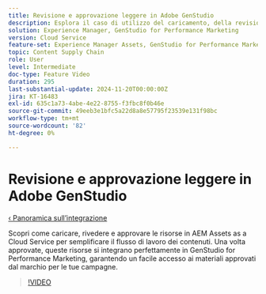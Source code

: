 ```yaml
---
title: Revisione e approvazione leggere in Adobe GenStudio
description: Esplora il caso di utilizzo del caricamento, della revisione e dell’approvazione delle risorse in AEM Assets per renderle disponibili per l’utilizzo in GenStudio for Performance Marketing.
solution: Experience Manager, GenStudio for Performance Marketing
version: Cloud Service
feature-set: Experience Manager Assets, GenStudio for Performance Marketing
topic: Content Supply Chain
role: User
level: Intermediate
doc-type: Feature Video
duration: 295
last-substantial-update: 2024-11-20T00:00:00Z
jira: KT-16483
exl-id: 635c1a73-4abe-4e22-8755-f3fbc8f0b46e
source-git-commit: 49eeb3e1bfc5a22d8a8e57795f23539e131f98bc
workflow-type: tm+mt
source-wordcount: '82'
ht-degree: 0%

---
```


# Revisione e approvazione leggere in Adobe GenStudio

[‹ Panoramica sull’integrazione](../../overview.md)

Scopri come caricare, rivedere e approvare le risorse in AEM Assets as a Cloud Service per semplificare il flusso di lavoro dei contenuti. Una volta approvate, queste risorse si integrano perfettamente in GenStudio for Performance Marketing, garantendo un facile accesso ai materiali approvati dal marchio per le tue campagne.

>[!VIDEO](https://video.tv.adobe.com/v/3439265/?learn=on)
